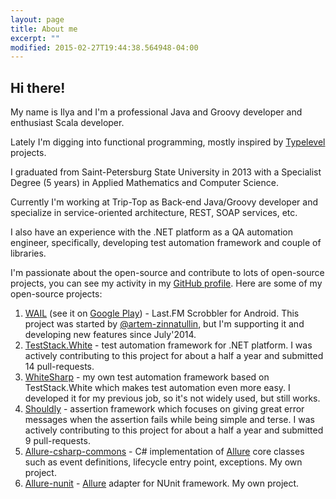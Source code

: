 ```yaml
---
layout: page
title: About me
excerpt: ""
modified: 2015-02-27T19:44:38.564948-04:00
---
```


Hi there!
---------

My name is Ilya and I'm a professional Java and Groovy developer and enthusiast Scala developer.

Lately I'm digging into functional programming, mostly inspired by [Typelevel](http://typelevel.org/) projects.

I graduated from Saint-Petersburg State University in 2013 with a Specialist Degree (5 years) in Applied Mathematics and Computer Science.

Сurrently I'm working at Trip-Top as Back-end Java/Groovy developer and specialize in service-oriented architecture, REST, SOAP services, etc.

I also have an experience with the .NET platform as a QA automation engineer, specifically, developing test automation framework and couple of libraries.

I'm passionate about the open-source and contribute to lots of open-source projects, you can see my activity in my [GitHub profile](https://github.com/ilya-murzinov). Here are some of my open-source projects:

 1. [WAIL](https://github.com/artem-zinnatullin/android-wail-app) (see it on [Google Play](https://play.google.com/store/apps/details?id=com.artemzin.android.wail&referrer=utm_source%3Dgithub)) - Last.FM Scrobbler for Android. This project was started by [@artem-zinnatullin](https://github.com/artem-zinnatullin), but I'm supporting it and developing new features since July'2014.
 1. [TestStack.White](https://github.com/ilya-murzinov/White) - test automation framework for .NET platform. I was actively contributing to this project for about a half a year and submitted 14 pull-requests.
 1. [WhiteSharp](https://github.com/ilya-murzinov/WhiteSharp) - my own test automation framework based on TestStack.White which makes test automation even more easy. I developed it for my previous job, so it's not widely used, but still works.
 1. [Shouldly](https://github.com/shouldly/shouldly) - assertion framework which focuses on giving great error messages when the assertion fails while being simple and terse. I was actively contributing to this project for about a half a year and submitted 9 pull-requests.
 1. [Allure-csharp-commons](https://github.com/ilya-murzinov/allure-csharp-commons) - C# implementation of [Allure](http://allure.qatools.ru/) core classes such as event definitions, lifecycle entry point, exceptions. My own project.
 1. [Allure-nunit](https://github.com/ilya-murzinov/allure-nunit) - [Allure](http://allure.qatools.ru/) adapter for NUnit framework. My own project.